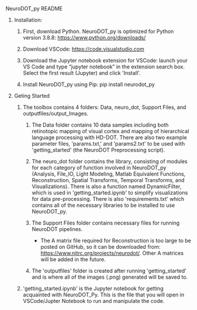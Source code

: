 NeuroDOT_py README


1. Installation:

	1. First, download Python. NeuroDOT_py is optimized for Python version 3.8.8: https://www.python.org/downloads/
	
	2. Download VSCode: https://code.visualstudio.com
	
	3. Download the Jupyter notebook extension for VSCode: launch your VS Code and type “jupyter notebook” in the extension search box. Select the first result (Jupyter) and click 'Install'.
	
	4. Install NeuroDOT_py using Pip: pip install neurodot_py


2. Geting Started
		
	1. The toolbox contains 4 folders: Data, neuro_dot, Support Files, and outputfiles/output_Images.
	
		1. The Data folder contains 10 data samples including both retinotopic mapping of visual cortex and mapping of hierarchical language processing with HD-DOT. There are also two example parameter files, 'params.txt,' and 'params2.txt' to be used with 'getting_started' (the NeuroDOT Preprocessing script).
             
		2. The neuro_dot folder contains the library, consisting of modules for each category of function involved in NeuroDOT_py (Analysis, File_IO, Light Modeling, Matlab   Equivalent Functions, Reconstruction, Spatial Transforms, Temporal Transforms, and Visualizations). There is also a function named DynamicFilter, which is used in 'getting_started.ipynb' to simplify visualizations for data pre-processing. There is also 'requirements.txt' which contains all of the necessary libraries to be installed to use NeuroDOT_py.	
		
		3. The Support Files folder contains necessary files for running NeuroDOT pipelines.
			- The A matrix file required for Reconstruction is too large to be posted on GitHub, so it can be downloaded from: https://www.nitrc.org/projects/neurodot/. Other A matrices will be added in the future.
	     
		4. The 'outputfiles' folder is created after running 'getting_started' and is where all of the images (.png) generated will be saved to.
	     
	2. 'getting_started.ipynb' is the Jupyter notebook for getting acquainted with NeuroDOT_Py. This is the file that you will open in VSCode/Jupter Notebook to run and manipulate the code. 
 

